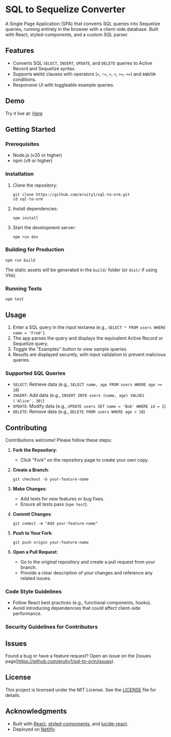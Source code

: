 # SQL to Sequelize Converter

A Single Page Application (SPA) that converts SQL queries into Sequelize queries, running entirely in the browser with a client-side database. Built with React, styled-components, and a custom SQL parser.

## Features

- Converts SQL `SELECT`, `INSERT`, `UPDATE`, and `DELETE` queries to Active Record and Sequelize syntax.
- Supports `WHERE` clauses with operators (`=`, `!=`, `>`, `<`, `>=`, `<=`) and `AND`/`OR` conditions.
- Responsive UI with toggleable example queries.

## Demo

Try it live at: [Here](https://sqltoorm.netlify.app/)

## Getting Started

### Prerequisites

- Node.js (v20 or higher)
- npm (v9 or higher)

### Installation

1.  Clone the repository:

    ```
    git clone https://github.com/eruity1/sql-to-orm.git
    cd sql-to-orm
    ```

2.  Install dependencies:

    ```
    npm install
    ```

3.  Start the development server:

    ```
    npm run dev
    ```

### Building for Production

```
npm run build
```

The static assets will be generated in the `build/` folder (or `dist/` if using Vite).

### Running Tests

```
npm test
```

## Usage

1.  Enter a SQL query in the input textarea (e.g., `SELECT * FROM users WHERE name = 'Fred'`).
2.  The app parses the query and displays the equivalent Active Record or Sequelize query.
3.  Toggle the "Examples" button to view sample queries.
4.  Results are displayed securely, with input validation to prevent malicious queries.

### Supported SQL Queries

- `SELECT`: Retrieve data (e.g., `SELECT name, age FROM users WHERE age >= 18`)
- `INSERT`: Add data (e.g., `INSERT INTO users (name, age) VALUES ('Alice', 30)`)
- `UPDATE`: Modify data (e.g., `UPDATE users SET name = 'Bob' WHERE id = 1`)
- `DELETE`: Remove data (e.g., `DELETE FROM users WHERE age < 18`)

## Contributing

Contributions welcome! Please follow these steps:

1.  **Fork the Repository**:
    - Click "Fork" on the repository page to create your own copy.

2.  **Create a Branch**:

    ```
    git checkout -b your-feature-name
    ```

3.  **Make Changes**:
    - Add tests for new features or bug fixes.
    - Ensure all tests pass (`npm test`).

4.  **Commit Changes**:

    ```
    git commit -m "Add your-feature-name"
    ```

5.  **Push to Your Fork**:

    ```
    git push origin your-feature-name
    ```

6.  **Open a Pull Request**:
    - Go to the original repository and create a pull request from your branch.
    - Provide a clear description of your changes and reference any related issues.

### Code Style Guidelines

- Follow React best practices (e.g., functional components, hooks).
- Avoid introducing dependencies that could affect client-side performance.

### Security Guidelines for Contributors

## Issues

Found a bug or have a feature request? Open an issue on the [Issues page]https://github.com/eruity1/sql-to-orm/issues).

## License

This project is licensed under the MIT License. See the [LICENSE](https://github.com/eruity1/sql-to-orm/blob/main/LICENSE) file for details.

## Acknowledgments

- Built with [React](https://reactjs.org/), [styled-components](https://styled-components.com/), and [lucide-react](https://lucide.dev/).
- Deployed on [Netlify](https://www.netlify.com/).
